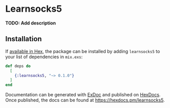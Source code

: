 # Learnsocks5

**TODO: Add description**

## Installation

If [available in Hex](https://hex.pm/docs/publish), the package can be installed
by adding `learnsocks5` to your list of dependencies in `mix.exs`:

```elixir
def deps do
  [
    {:learnsocks5, "~> 0.1.0"}
  ]
end
```

Documentation can be generated with [ExDoc](https://github.com/elixir-lang/ex_doc)
and published on [HexDocs](https://hexdocs.pm). Once published, the docs can
be found at <https://hexdocs.pm/learnsocks5>.

